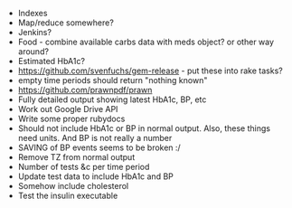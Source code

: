 * Indexes
* Map/reduce somewhere?
* Jenkins?
* Food - combine available carbs data with meds object? or other way around?
* Estimated HbA1c?
* https://github.com/svenfuchs/gem-release - put these into rake tasks?
* empty time periods should return "nothing known" 
* https://github.com/prawnpdf/prawn
* Fully detailed output showing latest HbA1c, BP, etc
* Work out Google Drive API
* Write some proper rubydocs
* Should not include HbA1c or BP in normal output. Also, these things need units. And BP is not really a number
* SAVING of BP events seems to be broken :/
* Remove TZ from normal output
* Number of tests &c per time period
* Update test data to include HbA1c and BP
* Somehow include cholesterol
* Test the insulin executable
